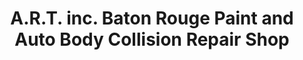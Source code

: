 ---
title: "A.R.T. inc. Baton Rouge Paint and Auto Body Collision Repair Shop"
url: /baton-rouge/a-r-t-inc-baton-rouge-paint-and-auto-body-collision-repair-shop/
shop: car repair
---